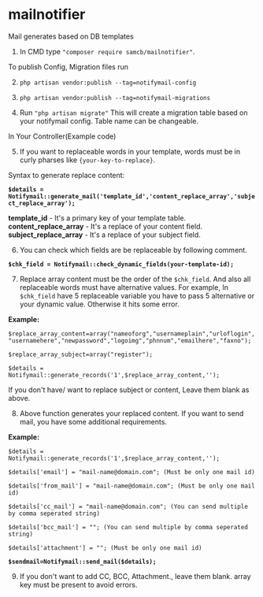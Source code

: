 # mailnotifier
Mail generates based on DB templates

1. In CMD type ``` "composer require samcb/mailnotifier" ```.

To publish Config, Migration files run

2. ``` php artisan vendor:publish --tag=notifymail-config ```
3. ``` php artisan vendor:publish --tag=notifymail-migrations ```

4. Run ``` "php artisan migrate" ```
	This will create a migration table based on your notifymail config. Table name can be changeable.

In Your Controller(Example code)

5. If you want to replaceable words in your template, words must be in curly pharses like ``` {your-key-to-replace} ```.

Syntax to generate replace content:

**``` $details = Notifymail::generate_mail('template_id','content_replace_array','subject_replace_array'); ```**

**template_id** - It's a primary key of your template table.
**content_replace_array** - It's a replace of your content field.
**subject_replace_array** - It's a replace of your subject field.

6. You can check which fields are be replaceable by following comment.

**``` $chk_field = Notifymail::check_dynamic_fields(your-template-id); ```**

7. Replace array content must be the order of the ```$chk_field```. And also all replaceable words must have alternative values. For example, In ```$chk_field``` have 5 replaceable variable you have to pass 5 alternative or your dynamic value. Otherwise it hits some error.

**Example:**

``` $replace_array_content=array("nameoforg","usernameplain","urloflogin","usernamehere","newpassword","logoimg","phnnum","emailhere","faxno"); ```

``` $replace_array_subject=array("register"); ```

``` $details = Notifymail::generate_records('1',$replace_array_content,''); ```

If you don't have/ want to replace subject or content, Leave them blank as above.

8. Above function generates your replaced content. If you want to send mail, you have some additional requirements.

**Example:**

``` $details = Notifymail::generate_records('1',$replace_array_content,''); ```

``` $details['email'] = "mail-name@domain.com"; (Must be only one mail id) ```

``` $details['from_mail'] = "mail-name@domain.com"; (Must be only one mail id) ```

``` $details['cc_mail'] = "mail-name@domain.com"; (You can send multiple by comma seperated string) ```

``` $details['bcc_mail'] = ""; (You can send multiple by comma seperated string) ```

``` $details['attachment'] = ""; (Must be only one mail id) ```

**``` $sendmail=Notifymail::send_mail($details); ```**

9. If you don't want to add CC, BCC, Attachment., leave them blank. array key must be present to avoid errors.
